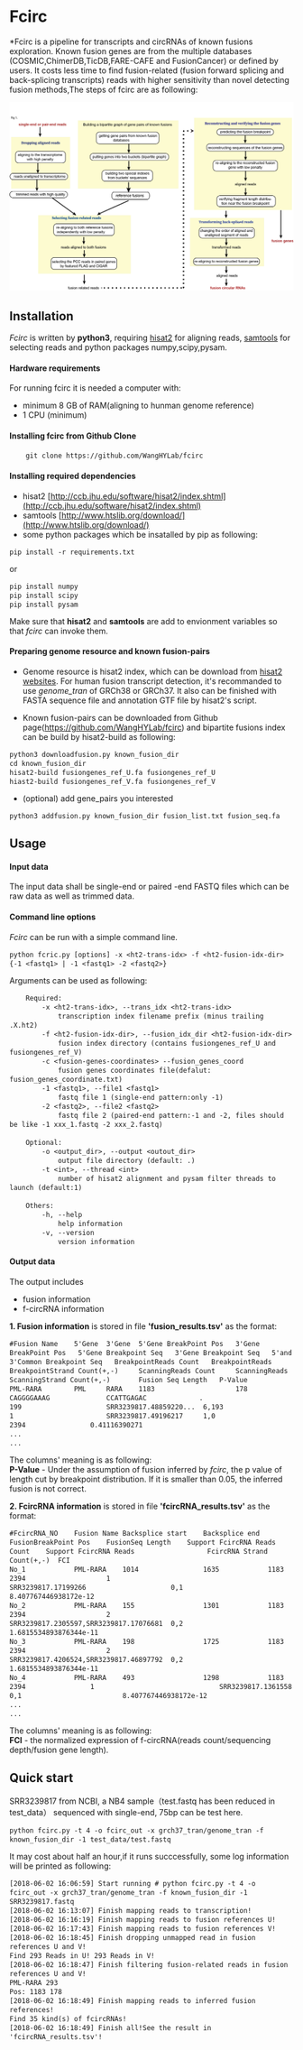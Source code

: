 # Fcirc
*Fcirc is a pipeline for transcripts and circRNAs of known fusions exploration. Known fusion genes are from the multiple databases (COSMIC,ChimerDB,TicDB,FARE-CAFE and FusionCancer) or defined by users. It costs less time to find fusion-related (fusion forward splicing and back-splicing transcripts) reads with higher sensitivity than novel detecting fusion methods,The steps of fcirc are as following:

![Fcirc pipeline](https://github.com/WangHYLab/supplementary_files/blob/master/Images/Figure_1.png "fcirc pipeline")

## Installation
*Fcirc* is written by **python3**, requiring [hisat2](http://ccb.jhu.edu/software/hisat2/index.shtml) for aligning reads, [samtools](http://www.htslib.org/download/) for selecting reads and python packages numpy,scipy,pysam.
#### Hardware requirements
For running fcirc it is needed a computer with:
* minimum 8 GB of RAM(aligning to hunman genome reference)
* 1 CPU (minimum)

#### Installing fcirc from Github Clone
```
    git clone https://github.com/WangHYLab/fcirc
```
#### Installing required dependencies
* hisat2 [http://ccb.jhu.edu/software/hisat2/index.shtml](http://ccb.jhu.edu/software/hisat2/index.shtml)
* samtools [http://www.htslib.org/download/](http://www.htslib.org/download/)
* some python packages which be insatalled by pip as following:
```
pip install -r requirements.txt
```
or
```
pip install numpy
pip install scipy
pip install pysam
```
Make sure that **hisat2** and **samtools** are add to envionment variables so that *fcirc* can invoke them.

#### Preparing genome resource and known fusion-pairs
* Genome resource is hisat2 index, which can be download from [hisat2 websites](http://ccb.jhu.edu/software/hisat2/index.shtml). For human fusion transcript detection, it's recommanded to use *genome_tran* of GRCh38 or GRCh37. It also can be finished with FASTA sequence file and annotation GTF file by hisat2's script.

* Known fusion-pairs can be downloaded from Github page(https://github.com/WangHYLab/fcirc) and bipartite fusions index can be build by hisat2-build as following:
```
python3 downloadfusion.py known_fusion_dir
cd known_fusion_dir
hisat2-build fusiongenes_ref_U.fa fusiongenes_ref_U
hiast2-build fusiongenes_ref_V.fa fusiongenes_ref_V
```

* (optional) add gene_pairs you interested
```
python3 addfusion.py known_fusion_dir fusion_list.txt fusion_seq.fa 
```
## Usage
#### Input data
The input data shall be single-end or paired -end FASTQ files which can be raw data as well as trimmed data.

#### Command line options
*Fcirc* can be run with a simple command line.
```
python fcric.py [options] -x <ht2-trans-idx> -f <ht2-fusion-idx-dir> {-1 <fastq1> | -1 <fastq1> -2 <fastq2>} 
```
Arguments can be used as following:
```
    Required:
        -x <ht2-trans-idx>, --trans_idx <ht2-trans-idx>
            transcription index filename prefix (minus trailing .X.ht2)
        -f <ht2-fusion-idx-dir>, --fusion_idx_dir <ht2-fusion-idx-dir>
            fusion index directory (contains fusiongenes_ref_U and fusiongenes_ref_V)
        -c <fusion-genes-coordinates> --fusion_genes_coord
            fusion genes coordinates file(defalut: fusion_genes_coordinate.txt)    
        -1 <fastq1>, --file1 <fastq1>
            fastq file 1 (single-end pattern:only -1)
        -2 <fastq2>, --file2 <fastq2>
            fastq file 2 (paired-end pattern:-1 and -2, files should be like -1 xxx_1.fastq -2 xxx_2.fastq)

    Optional:     
        -o <output_dir>, --output <outout_dir>
            output file directory (default: .)
        -t <int>, --thread <int>
            number of hisat2 alignment and pysam filter threads to launch (default:1)    

    Others:
        -h, --help
            help information  
        -v, --version
            version information 
```

#### Output data
The output includes 
* fusion information
* f-circRNA information

**1. Fusion information** is stored in file **'fusion_results.tsv'** as the format:
```
#Fusion Name    5'Gene  3'Gene  5'Gene BreakPoint Pos   3'Gene BreakPoint Pos   5'Gene Breakpoint Seq   3'Gene Breakpoint Seq   5'and 3'Common Breakpoint Seq   BreakpointReads Count   BreakpointReads         BreakpointStrand Count(+,-)     ScanningReads Count     ScanningReads           ScanningStrand Count(+,-)       Fusion Seq Length   P-Value
PML-RARA        PML     RARA    1183                    178                      CAGGGGAAAG              CCATTGAGAC             .                               199                     SRR3239817.48859220...  6,193                           1                       SRR3239817.49196217     1,0                             2394                0.41116390271
...
...
```
The columns' meaning is as following:  
**P-Value** - Under the assumption of fusion inferred by *fcirc*, the p value of length cut by breakpoint distribution. If it is smaller than 0.05, the inferred fusion is not correct.


**2. FcircRNA information** is stored in file **'fcircRNA_results.tsv'** as the format:
```
#FcircRNA_NO	Fusion Name	Backsplice start	Backsplice end	FusionBreakPoint Pos	FusionSeq Length	Support FcircRNA Reads Count	Support FcircRNA Reads	                FcircRNA Strand Count(+,-)	FCI
No_1        	PML-RARA	1014            	1635	        1183	                2394	            	1	                            SRR3239817.17199266	                    0,1	                        8.407767446938172e-12
No_2	        PML-RARA	155	                1301        	1183	                2394	            	2	                            SRR3239817.2305597,SRR3239817.17076681  0,2	                        1.6815534893876344e-11
No_3        	PML-RARA	198	                1725	        1183	                2394	            	2	                            SRR3239817.4206524,SRR3239817.46897792	0,2	                        1.6815534893876344e-11
No_4        	PML-RARA	493	                1298	        1183	                2394            	1	                            SRR3239817.1361558                  	0,1	                        8.407767446938172e-12
...
...
```
The columns' meaning is as following:  
**FCI** - the normalized expression of f-circRNA(reads count/sequencing depth/fusion gene length). 

## Quick start
SRR3239817 from NCBI, a NB4 sample（test.fastq has been reduced in test_data） sequenced with single-end, 75bp can be test here.
```
python fcirc.py -t 4 -o fcirc_out -x grch37_tran/genome_tran -f known_fusion_dir -1 test_data/test.fastq
```
It may cost about half an hour,if it runs succcessfully, some log information will be printed as following:
```
[2018-06-02 16:06:59] Start running # python fcirc.py -t 4 -o fcirc_out -x grch37_tran/genome_tran -f known_fusion_dir -1 SRR3239817.fastq
[2018-06-02 16:13:07] Finish mapping reads to transcription!
[2018-06-02 16:16:19] Finish mapping reads to fusion references U!
[2018-06-02 16:17:43] Finish mapping reads to fusion references V!
[2018-06-02 16:18:45] Finish dropping unmapped read in fusion references U and V!
Find 293 Reads in U! 293 Reads in V!
[2018-06-02 16:18:47] Finish filtering fusion-related reads in fusion references U and V!
PML-RARA 293
Pos: 1183 178
[2018-06-02 16:18:49] Finish mapping reads to inferred fusion references!
Find 35 kind(s) of fcircRNAs!
[2018-06-02 16:18:49] Finish all!See the result in 'fcircRNA_results.tsv'!
```

